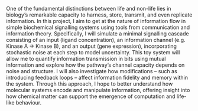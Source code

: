 One of the fundamental distinctions between life and non-life lies in biology’s remarkable capacity to harness, store, transmit, and even replicate information.
In this project, I aim to get at the nature of information flow in simple biochemical signalling systems using tools from communication and information theory.
Specifically, I will simulate a minimal signalling cascade consisting of an input (ligand concentration),
an information channel (e.g. Kinase A → Kinase B), and an output (gene expression), incorporating stochastic noise at each step to model uncertainty.
This toy system will allow me to quantify information transmission in bits using mutual information and explore how the pathway’s channel capacity depends on noise
and structure. I will also investigate how modifications – such as introducing feedback loops – affect information fidelity and memory within the system.
Through this approach, I hope to better understand how molecular systems encode and manipulate information, offering insight into how chemical
matter can support the emergence of computation and life-like behaviour.
